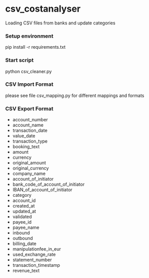 # csv_costanalyser
Loading CSV files from banks and update categories


### Setup environment
pip install -r requirements.txt

### Start script
python csv_cleaner.py


### CSV Import Format
please see file csv_mapping.py for different mappings and formats

### CSV Export Format
- account_number
- account_name
- transaction_date
- value_date
- transaction_type
- booking_text
- amount
- currency
- original_amount
- original_currency
- company_name
- account_of_initiator
- bank_code_of_account_of_initiator
- IBAN_of_account_of_initiator
- category
- account_id
- created_at
- updated_at
- validated
- payee_id
- payee_name
- inbound
- outbound
- billing_date
- manipulationfee_in_eur
- used_exchange_rate
- statement_number
- transaction_timestamp
- revenue_text